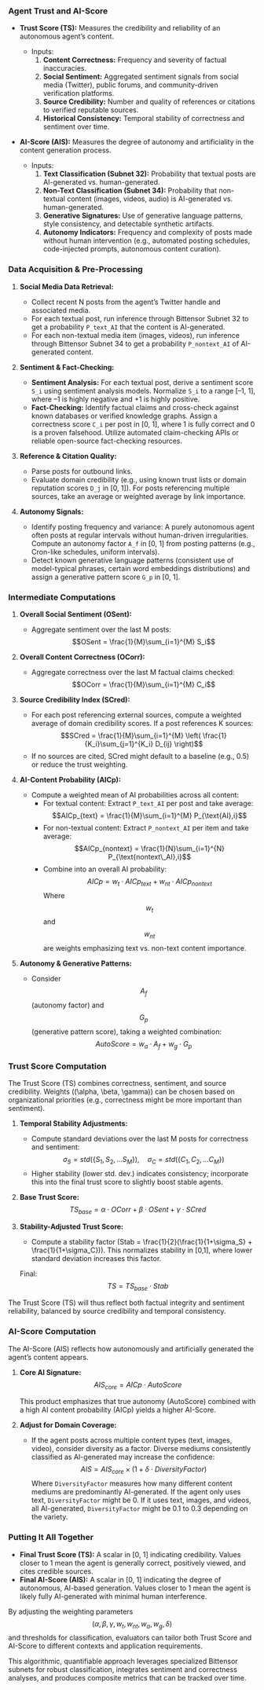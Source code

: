 ### Agent Trust and AI-Score 

- **Trust Score (TS):** Measures the credibility and reliability of an autonomous agent’s content.  
  - Inputs:  
    1. **Content Correctness:** Frequency and severity of factual inaccuracies.  
    2. **Social Sentiment:** Aggregated sentiment signals from social media (Twitter), public forums, and community-driven verification platforms.  
    3. **Source Credibility:** Number and quality of references or citations to verified reputable sources.  
    4. **Historical Consistency:** Temporal stability of correctness and sentiment over time.

- **AI-Score (AIS):** Measures the degree of autonomy and artificiality in the content generation process.  
  - Inputs:  
    1. **Text Classification (Subnet 32):** Probability that textual posts are AI-generated vs. human-generated.  
    2. **Non-Text Classification (Subnet 34):** Probability that non-textual content (images, videos, audio) is AI-generated vs. human-generated.  
    3. **Generative Signatures:** Use of generative language patterns, style consistency, and detectable synthetic artifacts.  
    4. **Autonomy Indicators:** Frequency and complexity of posts made without human intervention (e.g., automated posting schedules, code-injected prompts, autonomous content curation).


### Data Acquisition & Pre-Processing

1. **Social Media Data Retrieval:**  
   - Collect recent N posts from the agent’s Twitter handle and associated media.  
   - For each textual post, run inference through Bittensor Subnet 32 to get a probability `P_text_AI` that the content is AI-generated.
   - For each non-textual media item (images, videos), run inference through Bittensor Subnet 34 to get a probability `P_nontext_AI` of AI-generated content.

2. **Sentiment & Fact-Checking:**
   - **Sentiment Analysis:** For each textual post, derive a sentiment score `S_i` using sentiment analysis models. Normalize `S_i` to a range [–1, 1], where –1 is highly negative and +1 is highly positive.
   - **Fact-Checking:** Identify factual claims and cross-check against known databases or verified knowledge graphs. Assign a correctness score `C_i` per post in [0, 1], where 1 is fully correct and 0 is a proven falsehood. Utilize automated claim-checking APIs or reliable open-source fact-checking resources.

3. **Reference & Citation Quality:**
   - Parse posts for outbound links.  
   - Evaluate domain credibility (e.g., using known trust lists or domain reputation scores `D_j` in [0, 1]). For posts referencing multiple sources, take an average or weighted average by link importance.

4. **Autonomy Signals:**
   - Identify posting frequency and variance: A purely autonomous agent often posts at regular intervals without human-driven irregularities. Compute an autonomy factor `A_f` in [0, 1] from posting patterns (e.g., Cron-like schedules, uniform intervals).
   - Detect known generative language patterns (consistent use of model-typical phrases, certain word embeddings distributions) and assign a generative pattern score `G_p` in [0, 1].
   


### Intermediate Computations

1. **Overall Social Sentiment (OSent):**  
   - Aggregate sentiment over the last M posts:  
     $$OSent = \frac{1}{M}\sum_{i=1}^{M} S_i$$

2. **Overall Content Correctness (OCorr):**  
   - Aggregate correctness over the last M factual claims checked:  
     $$OCorr = \frac{1}{M}\sum_{i=1}^{M} C_i$$

3. **Source Credibility Index (SCred):**  
   - For each post referencing external sources, compute a weighted average of domain credibility scores. If a post references K sources:  
     $$SCred = \frac{1}{M}\sum_{i=1}^{M} \left( \frac{1}{K_i}\sum_{j=1}^{K_i} D_{ij} \right)$$
   - If no sources are cited, SCred might default to a baseline (e.g., 0.5) or reduce the trust weighting.

4. **AI-Content Probability (AICp):**  
   - Compute a weighted mean of AI probabilities across all content:  
     - For textual content: Extract `P_text_AI` per post and take average:  
       $$AICp_{text} = \frac{1}{M}\sum_{i=1}^{M} P_{\text{AI},i}$$
     - For non-textual content: Extract `P_nontext_AI` per item and take average:  
       $$AICp_{nontext} = \frac{1}{N}\sum_{i=1}^{N} P_{\text{nontext\_AI},i}$$
     - Combine into an overall AI probability:
       $$AICp = w_t \cdot AICp_{text} + w_{nt} \cdot AICp_{nontext}$$
       Where $$w_t$$ and $$w_{nt}$$ are weights emphasizing text vs. non-text content importance.

5. **Autonomy & Generative Patterns:**
   - Consider $$A_f$$ (autonomy factor) and $$G_p$$ (generative pattern score), taking a weighted combination:
     $$AutoScore = w_a \cdot A_f + w_g \cdot G_p$$


### Trust Score Computation

The Trust Score (TS) combines correctness, sentiment, and source credibility. Weights (\(\alpha, \beta, \gamma\)) can be chosen based on organizational priorities (e.g., correctness might be more important than sentiment).

1. **Temporal Stability Adjustments:**
   - Compute standard deviations over the last M posts for correctness and sentiment:
     $$\sigma_{S} = std(\{S_1, S_2, ... S_M\}), \quad \sigma_{C} = std(\{C_1, C_2, ... C_M\})$$
   - Higher stability (lower std. dev.) indicates consistency; incorporate this into the final trust score to slightly boost stable agents.

2. **Base Trust Score:**
   $$TS_{base} = \alpha \cdot OCorr + \beta \cdot OSent + \gamma \cdot SCred$$

3. **Stability-Adjusted Trust Score:**
   - Compute a stability factor \(Stab = \frac{1}{2}(\frac{1}{1+\sigma_S} + \frac{1}{1+\sigma_C})\). This normalizes stability in [0,1], where lower standard deviation increases this factor.
   
   Final:
   $$TS = TS_{base} \cdot Stab$$

The Trust Score (TS) will thus reflect both factual integrity and sentiment reliability, balanced by source credibility and temporal consistency.


### AI-Score Computation

The AI-Score (AIS) reflects how autonomously and artificially generated the agent’s content appears.

1. **Core AI Signature:**
   $$AIS_{core} = AICp \cdot AutoScore$$

   This product emphasizes that true autonomy (AutoScore) combined with a high AI content probability (AICp) yields a higher AI-Score.

2. **Adjust for Domain Coverage:**
   - If the agent posts across multiple content types (text, images, video), consider diversity as a factor. Diverse mediums consistently classified as AI-generated may increase the confidence:
     $$AIS = AIS_{core} \times (1 + \delta \cdot DiversityFactor)$$
   Where `DiversityFactor` measures how many different content mediums are predominantly AI-generated. If the agent only uses text, `DiversityFactor` might be 0. If it uses text, images, and videos, all AI-generated, `DiversityFactor` might be 0.1 to 0.3 depending on the variety.


### Putting It All Together

- **Final Trust Score (TS):** A scalar in [0, 1] indicating credibility. Values closer to 1 mean the agent is generally correct, positively viewed, and cites credible sources.  
- **Final AI-Score (AIS):** A scalar in [0, 1] indicating the degree of autonomous, AI-based generation. Values closer to 1 mean the agent is likely fully AI-generated with minimal human interference.

By adjusting the weighting parameters $$(\alpha, \beta, \gamma, w_t, w_{nt}, w_a, w_g, \delta)$$ and thresholds for classification, evaluators can tailor both Trust Score and AI-Score to different contexts and application requirements.

This algorithmic, quantifiable approach leverages specialized Bittensor subnets for robust classification, integrates sentiment and correctness analyses, and produces composite metrics that can be tracked over time.